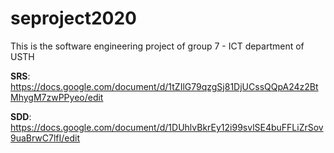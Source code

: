 # seproject2020
This is the software engineering project of group 7 - ICT department of USTH 

**SRS**: https://docs.google.com/document/d/1tZIlG79qzgSj81DjUCssQQpA24z2BtMhygM7zwPPyeo/edit

**SDD**: https://docs.google.com/document/d/1DUhlvBkrEy12i99svlSE4buFFLiZrSov9uaBrwC7lfI/edit
